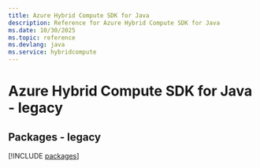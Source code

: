 ```yaml
---
title: Azure Hybrid Compute SDK for Java
description: Reference for Azure Hybrid Compute SDK for Java
ms.date: 10/30/2025
ms.topic: reference
ms.devlang: java
ms.service: hybridcompute
---
```

# Azure Hybrid Compute SDK for Java - legacy
## Packages - legacy
[!INCLUDE [packages](hybrid-compute-index.md)]